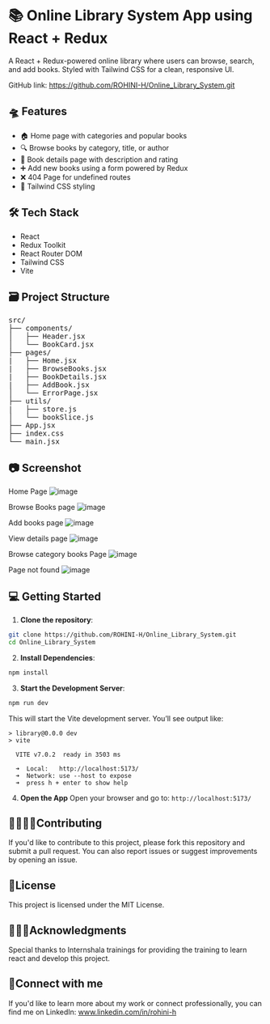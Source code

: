 # 📚 Online Library System App using React + Redux

A React + Redux-powered online library where users can browse, search, and add books. Styled with Tailwind CSS for a clean, responsive UI.

GitHub link: https://github.com/ROHINI-H/Online_Library_System.git 

## 🛸 Features

- 🏠 Home page with categories and popular books
- 🔍 Browse books by category, title, or author
- 📘 Book details page with description and rating
- ➕ Add new books using a form powered by Redux
- ❌ 404 Page for undefined routes
- 🌸 Tailwind CSS styling

## 🛠️ Tech Stack

- React
- Redux Toolkit
- React Router DOM
- Tailwind CSS
- Vite

## 🗃️ Project Structure
<pre>
src/
├── components/
│   ├── Header.jsx
│   └── BookCard.jsx
├── pages/
|   ├── Home.jsx
|   ├── BrowseBooks.jsx
|   ├── BookDetails.jsx
|   ├── AddBook.jsx
│   └── ErrorPage.jsx
├── utils/
|   ├── store.js
│   └── bookSlice.js
├── App.jsx
├── index.css
└── main.jsx
</pre>


## 📷 Screenshot
Home Page
![image](https://github.com/user-attachments/assets/5b474433-b9a4-4b33-a949-751d7f4b6671)

Browse Books page
![image](https://github.com/user-attachments/assets/62d3a029-8ac9-41d7-90a0-8903fa51b206)

Add books page
![image](https://github.com/user-attachments/assets/5c358a44-adb3-4bb6-8542-770f471806f6)

View details page
![image](https://github.com/user-attachments/assets/5ced2239-31de-4f3b-a27f-0863ddfc82f1)

Browse category books Page
![image](https://github.com/user-attachments/assets/cd32153a-ef18-4738-9a31-836956281fda)

Page not found
![image](https://github.com/user-attachments/assets/e4141031-e266-4722-86af-d99c3f34ff5d)

## 💻 Getting Started

1. **Clone the repository**:
  ```bash
  git clone https://github.com/ROHINI-H/Online_Library_System.git
  cd Online_Library_System
  ```
2. **Install Dependencies**:
  ```bash
  npm install
  ```
3. **Start the Development Server**:
  ```bash
  npm run dev
```
This will start the Vite development server. You’ll see output like:
```
> library@0.0.0 dev
> vite

  VITE v7.0.2  ready in 3503 ms

  ➜  Local:   http://localhost:5173/
  ➜  Network: use --host to expose
  ➜  press h + enter to show help
```
4. **Open the App**
Open your browser and go to:
`http://localhost:5173/`

## 🫱🏼‍🫲🏼Contributing
If you'd like to contribute to this project, please fork this repository and submit a pull request. You can also report issues or suggest improvements by opening an issue.

## 🔏License
This project is licensed under the MIT License.

## 🙇🏻‍♀️Acknowledgments
Special thanks to Internshala trainings for providing the training to learn react and develop this project.

## 🚀Connect with me
If you'd like to learn more about my work or connect professionally, you can find me on LinkedIn: www.linkedin.com/in/rohini-h
